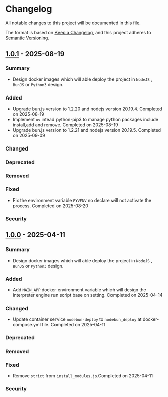# Changelog

All notable changes to this project will be documented in this file.

The format is based on [Keep a Changelog](https://keepachangelog.com/en/1.0.0/),
and this project adheres to [Semantic Versioning](https://semver.org/spec/v2.0.0.html).

## [1.0.1] - 2025-08-19

### Summary

- Design docker images which will able deploy the project in `NodeJS` , `BunJS` or `Python3` design.

### Added

- Upgrade bun.js version to 1.2.20 and nodejs version 20.19.4. Completed on 2025-08-19
- Implement `uv` intead python-pip3 to manage python packages include install,add and remove. Completed on 2025-08-19
- Upgrade bun.js version to 1.2.21 and nodejs version 20.19.5. Completed on 2025-09-09

### Changed

### Deprecated

### Removed

### Fixed

- Fix the environment variable `PYVENV` no declare will not activate the process. Completed on 2025-08-20

### Security

[1.0.1]: https://github.com/wkloh76/docker-nodebunpy/releases/tag/1.0.1

## [1.0.0] - 2025-04-11

### Summary

- Design docker images which will able deploy the project in `NodeJS` , `BunJS` or `Python3` design.

### Added

- Add `MAIN_APP` docker environment variable which will design the interpreter engine run script base on setting. Completed on 2025-04-14

### Changed

- Update container service `nodebun-deploy` to `nodebun_deploy` at docker-compose.yml file. Completed on 2025-04-11

### Deprecated

### Removed

### Fixed

- Remove `strict` from `install_modules.js`.Completed on 2025-04-11

### Security

[1.0.0]: https://github.com/wkloh76/docker-nodebunpy/releases/tag/1.0.0
